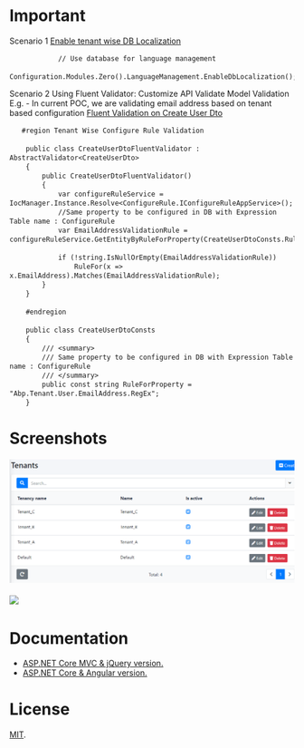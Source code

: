 # Important

Scenario 1
[Enable tenant wise DB Localization](https://github.com/ravindracs0071/abp_boiler_poc/blob/main/aspnet-core/src/DemoCompany.DemoProject.Web.Core/DemoProjectWebCoreModule.cs)
```
            // Use database for language management
            Configuration.Modules.Zero().LanguageManagement.EnableDbLocalization();
```

Scenario 2
Using Fluent Validator: Customize API Validate Model Validation 
E.g. - In current POC, we are validating email address based on tenant based configuration 
[Fluent Validation on Create User Dto](https://github.com/ravindracs0071/abp_boiler_poc/blob/main/aspnet-core/src/DemoCompany.DemoProject.Application/Users/Dto/CreateUserDto.cs)
```   
   #region Tenant Wise Configure Rule Validation

    public class CreateUserDtoFluentValidator : AbstractValidator<CreateUserDto>
    {
        public CreateUserDtoFluentValidator()
        {
            var configureRuleService = IocManager.Instance.Resolve<ConfigureRule.IConfigureRuleAppService>();
            //Same property to be configured in DB with Expression Table name : ConfigureRule
            var EmailAddressValidationRule = configureRuleService.GetEntityByRuleForProperty(CreateUserDtoConsts.RuleForProperty)?.SyntaxForProperty;

            if (!string.IsNullOrEmpty(EmailAddressValidationRule)) 
                RuleFor(x => x.EmailAddress).Matches(EmailAddressValidationRule);
        }
    }

    #endregion

    public class CreateUserDtoConsts
    {
        /// <summary>
        /// Same property to be configured in DB with Expression Table name : ConfigureRule
        /// </summary>
        public const string RuleForProperty = "Abp.Tenant.User.EmailAddress.RegEx";
    }
```

# Screenshots

####
![](_screenshots/Multi_Tenant_Configuration.png)

#### 
![](_screenshots/Tenant_wise_validation_rule_for_email_property)

# Documentation

* [ASP.NET Core MVC & jQuery version.](https://aspnetboilerplate.com/Pages/Documents/Zero/Startup-Template-Core)
* [ASP.NET Core & Angular  version.](https://aspnetboilerplate.com/Pages/Documents/Zero/Startup-Template-Angular)

# License

[MIT](LICENSE).
